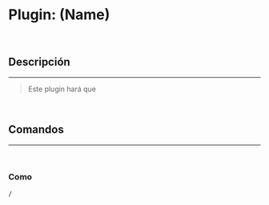 # Plugin: (Name)

<br/>

## Descripción
---

> Este plugin hará que

<br/>

## Comandos 
---

<br/>

### Como 
~~~
/
~~~